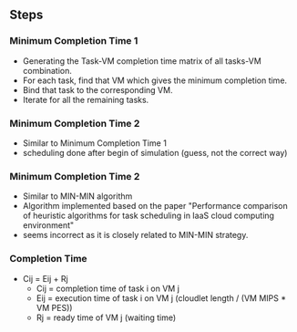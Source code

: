 ## Steps

###  Minimum Completion Time 1
  *   Generating the Task-VM completion time matrix of all tasks-VM combination.
  *   For each task, find that VM which gives the minimum completion time.
  *   Bind that task to the corresponding VM.
  *   Iterate for all the remaining tasks.

### Minimum Completion Time 2
  * Similar to Minimum Completion Time 1
  * scheduling done after begin of simulation (guess, not the correct way)  

### Minimum Completion Time 2
  * Similar to MIN-MIN algorithm
  * Algorithm implemented based on the paper "Performance comparison of heuristic algorithms for task scheduling in IaaS cloud computing environment"
  * seems incorrect as it is closely related to MIN-MIN strategy. 

### Completion Time
  * Cij = Eij + Rj
    * Cij = completion time of task i on VM j 
    * Eij = execution time of task i on VM j (cloudlet length / (VM MIPS * VM PES))
    * Rj = ready time of VM j (waiting time)
